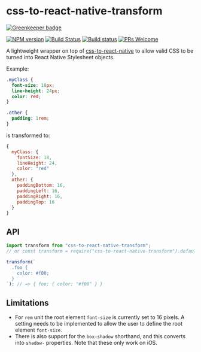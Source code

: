 # css-to-react-native-transform

[![Greenkeeper badge](https://badges.greenkeeper.io/kristerkari/css-to-react-native-transform.svg)](https://greenkeeper.io/)

[![NPM version](http://img.shields.io/npm/v/css-to-react-native-transform.svg)](https://www.npmjs.org/package/css-to-react-native-transform)
[![Build Status](https://travis-ci.org/kristerkari/css-to-react-native-transform.svg?branch=master)](https://travis-ci.org/kristerkari/css-to-react-native-transform)
[![Build status](https://ci.appveyor.com/api/projects/status/75s8ls2m47by8b1x/branch/master?svg=true)](https://ci.appveyor.com/project/kristerkari/css-to-react-native-transform/branch/master)
[![PRs Welcome](https://img.shields.io/badge/PRs-welcome-brightgreen.svg)](https://egghead.io/courses/how-to-contribute-to-an-open-source-project-on-github)

A lightweight wrapper on top of
[css-to-react-native](https://github.com/styled-components/css-to-react-native)
to allow valid CSS to be turned into React Native Stylesheet objects.

Example:

```css
.myClass {
  font-size: 18px;
  line-height: 24px;
  color: red;
}

.other {
  padding: 1rem;
}
```

is transformed to:

```js
{
  myClass: {
    fontSize: 18,
    lineHeight: 24,
    color: "red"
  },
  other: {
    paddingBottom: 16,
    paddingLeft: 16,
    paddingRight: 16,
    paddingTop: 16
  }
}
```

## API

```js
import transform from "css-to-react-native-transform";
// or const transform = require("css-to-react-native-transform").default;

transform(`
  .foo {
    color: #f00;
  }
`); // => { foo: { color: "#f00" } }
```

## Limitations

* For `rem` unit the root element `font-size` is currently set to 16 pixels. A
  setting needs to be implemented to allow the user to define the root element
  `font-size`.
* There is also support for the `box-shadow` shorthand, and this converts into
  `shadow-` properties. Note that these only work on iOS.

